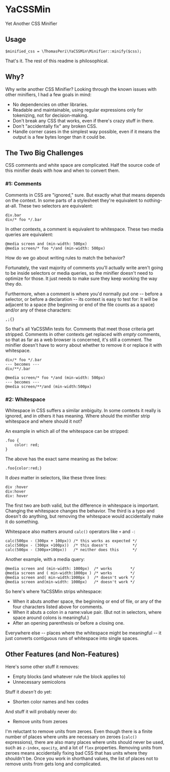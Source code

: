 # YaCSSMin
Yet Another CSS Minifier

## Usage

    $minified_css = \ThomasPeri\YaCSSMin\Minifier::minify($css);

That's it. The rest of this readme is philosophical.

## Why?
Why write another CSS Minifier? Looking through the known issues with other minifiers, I had a few goals in mind:

* No dependencies on other libraries.
* Readable and maintainable, using regular expressions only for tokenizing, not for decision-making.
* Don't break any CSS that works, even if there's crazy stuff in there.
* Don't "accidentally fix" any broken CSS.
* Handle corner cases in the simplest way possible, even if it means the output is a few bytes longer than it could be.

## The Two Big Challenges
CSS comments and white space are complicated. Half the source code of this minifier deals with how and when to convert them.

### #1: Comments

Comments in CSS are "ignored," sure. But exactly what that means depends on the context. In some parts of a stylesheet they're equivalent to nothing-at-all. These two selectors are equivalent:

    div.bar
    div/* foo */.bar
    
In other contexts, a comment is equivalent to whitespace. These two media queries are equivalent:

    @media screen and (min-width: 500px)
    @media screen/* foo */and (min-width: 500px)

How do we go about writing rules to match the behavior?

Fortunately, the vast majority of comments you'll actually write aren't going to be inside selectors or media queries, so the minifier doesn't need to optimize for those. It just needs to make sure they keep working the way they do.

Furthermore, when a comment is where you'd normally put one -- before a selector, or before a declaration -- its context is easy to test for: It will be adjacent to a space (the beginning or end of the file counts as a space) and/or any of these characters:

    ,;{}

So that's all YaCSSMin tests for. Comments that meet those criteria get stripped. Comments in other contexts get replaced with *empty* comments, so that as far as a web browser is concerned, it's still a comment. The minifier doesn't have to worry about whether to remove it or replace it with whitespace.

    div/* foo */.bar
    --- becomes ---
    div/**/.bar

    @media screen/* foo */and (min-width: 500px)
    --- becomes ---
    @media screen/**/and (min-width:500px)

### #2: Whitespace

Whitespace in CSS suffers a similar ambiguity. In some contexts it really is ignored, and in others it has meaning. Where should the minifier strip whitespace and where should it not?

An example in which all of the whitespace can be stripped:

    .foo {
        color: red;
    }
    
The above has the exact same meaning as the below:
    
    .foo{color:red;}

It *does* matter in selectors, like these three lines:

    div :hover
    div:hover
    div: hover
    
The first two are both valid, but the difference in whitespace is important. Changing the whitespace changes the behavior. The third is a typo and doesn't do anything, but removing the whitespace would accidentally make it do something.

Whitespace also matters around `calc()` operators like `+` and `-`:

    calc(500px - (300px + 100px)) /* this works as expected */
    calc(500px - (300px +100px))  /* this doesn't           */
    calc(500px - (300px+100px))   /* neither does this      */

Another example, with a media query:

    @media screen and (min-width: 1000px)  /* works        */
    @media screen and ( min-width:1000px ) /* works        */
    @media screen and( min-width:1000px )  /* doesn't work */
    @media screen and(min-width: 1000px)   /* doesn't work */
    
So here's where YaCSSMin strips whitespace:

* When it abuts another space, the beginning or end of file, or any of the four characters listed above for comments.
* When it abuts a colon in a name:value pair. (But not in selectors, where space around colons is meaningful.)
* After an opening parenthesis or before a closing one.

Everywhere else -- places where the whitespace might be meaningful -- it just converts contiguous runs of whitespace into single spaces.

## Other Features (and Non-Features)

Here's some other stuff it removes:

* Empty blocks (and whatever rule the block applies to)
* Unnecessary semicolons

Stuff it *doesn't* do yet:

* Shorten color names and hex codes

And stuff it will probably never do:

* Remove units from zeroes

I'm reluctant to remove units from zeroes. Even though there is a finite number of places where units are necessary on zeroes (`calc()` expressions), there are also many places where units should never be used, such as `z-index`, `opacity`, and a lot of `flex` properties. Removing units from zeroes means accidentally fixing bad CSS that has units where they shouldn't be. Once you work in shorthand values, the list of places not to remove units from gets long and complicated.